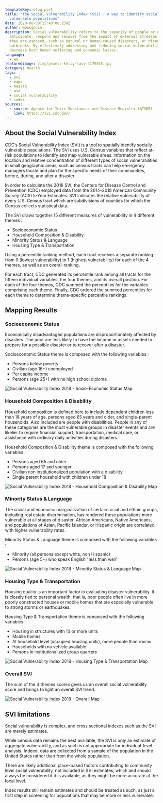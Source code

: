 ```yaml
---
templateKey: blog-post
title: "The Social Vulnerability Index (SVI) : A way to identify socially
  vulnerable populations"
date: 2020-08-08T15:40:00.238Z
author: mbougouin
description: Social vulnerability refers to the capacity of people or groups to
  anticipate, respond and recover from the impact of external stresses to which
  they are exposed, such as natural or human-caused disasters, or disease
  outbreaks. By effectively addressing and reducing social vulnerability, we can
  decrease both human suffering and economic losses.
language:
  - en
featuredimage: /img/pexels-kelly-lacy-4170448.jpg
category: Health
tags:
  - svi
  - maps
  - health
  - usa
  - social vulnerability
  - index
sources:
  - source: Agency for Toxic Substances and Disease Registry (ATSDR)
    link: https://svi.cdc.gov/
---
```

## About the Social Vulnerability Index

CDC’s Social Vulnerability Index (SVI) is a tool to spatially identify socially vulnerable populations. The SVI uses U.S. Census variables that reflect at-risk populations to identify and map vulnerable areas. Information on the location and relative concentration of different types of social vulnerabilities in small geographic areas, such as census tracts can help emergency managers locate and plan for the specific needs of their communities, before, during, and after a disaster.

In order to calculate the 2018 SVI, the Centers for Disease Control and Prevention (CDC) employed data from the 2014–2018 American Community Survey (ACS) 5-Year Estimates. SVI indicates the relative vulnerability of every U.S. Census tract which are subdivisions of counties for which the Census collects statistical data.

The SVI draws together 15 different measures of vulnerability in 4 different themes : 

* Socioeconomic Status
* Household Composition & Disability
* Minority Status & Language
* Housing Type & Transportation

Using a percentile ranking method, each tract receives a separate ranking from 0 (lowest vulnerability) to 1 (highest vulnerability) for each of the 4 themes, as well as an overall ranking.

For each tract, CDC generated its percentile rank among all tracts for the fifteen individual variables, the four themes, and its overall position. For each of the four themes, CDC summed the percentiles for the variables comprising each theme. Finally, CDC ordered the summed percentiles for each theme to determine theme-specific percentile rankings.

## Mapping Results

### Socioeconomic Status

Economically disadvantaged populations are disproportionately affected by disasters. The poor are less likely to have the income or assets needed to prepare for a possible disaster or to recover after a disaster.

Socioeconomic Status theme is composed with the following variables :

* Persons below poverty
* Civilian (age 16+) unemployed
* Per capita income
* Persons (age 25+) with no high school diploma

![Social Vulnerability Index 2018 - Socio-Economic Status Map](/img/svi_2018_socio_economic_status_map.png "Social Vulnerability Index 2018 - Socio-Economic Status Map")

### Household Composition & Disability

Household composition is defined here to include dependent children less than 18 years of age, persons aged 65 years and older, and single-parent households. Also included are people with disabilities. People in any of these categories are the most vulnerable groups in disaster events and are likelier to require financial support, transportation, medical care, or assistance with ordinary daily activities during disasters.

Household Composition & Disability theme is composed with the following variables :

* Persons aged 65 and older
* Persons aged 17 and younger
* Civilian non institutionalized population with a disability
* Single parent household with children under 18

![Social Vulnerability Index 2018 - Household Composition & Disability Map](/img/svi_2018_household_composition_and_disability_map.png "Social Vulnerability Index 2018 - Household Composition & Disability Map")

### Minority Status & Language

The social and economic marginalization of certain racial and ethnic groups, including real estate discrimination, has rendered these populations more vulnerable at all stages of disaster. African Americans, Native Americans, and populations of Asian, Pacific Islander, or Hispanic origin are correlated with higher vulnerability rates.

Minority Status & Language theme is composed with the following variables :

* Minority (all persons except white, non Hispanic)
* Persons (age 5+) who speak English "less than well"

![Social Vulnerability Index 2018 - Minority Status & Language Map](/img/svi_2018_minority_status_and_language_map.png "Social Vulnerability Index 2018 - Minority Status & Language Map")

### Housing Type & Transportation

Housing quality is an important factor in evaluating disaster vulnerability. It is closely tied to personal wealth, that is, poor people often live in more poorly constructed houses or mobile homes that are especially vulnerable to strong storms or earthquakes.

Housing Type & Transportation theme is composed with the following variables :

* Housing in structures with 10 or more units
* Mobile homes
* At household level (occupied housing units), more people than rooms
* Households with no vehicle available
* Persons in institutionalized group quarters

![Social Vulnerability Index 2018 - Housing Type & Transportation Map](/img/svi_2018_housing_type_and_transportation_map.png "Social Vulnerability Index 2018 - Housing Type & Transportation Map")

### Overall SVI

The sum of the 4 themes scores gives us an overall social vulnerability score and brings to light an overall SVI trend.

![Social Vulnerability Index 2018 - Overall Map](/img/svi_2018_overall_map.png "Social Vulnerability Index 2018 - Overall Map")

## SVI limitations

Social vulnerability is complex, and cross sectional indexes such as the SVI are merely estimates.

While census data remains the best available, the SVI is only an estimate of aggregate vulnerability, and as such is not appropriate for individual-level analysis. Indeed, data are collected from a sample of the population in the United States rather than from the whole population.

There are likely additional place-based factors contributing to community level social vulnerability, not included in SVI estimates, which and should always be considered if it is available, as they might be more accurate at the local level.

Index results still remain estimates and should be treated as such, as just a first step in screening for populations that may be more or less vulnerable.